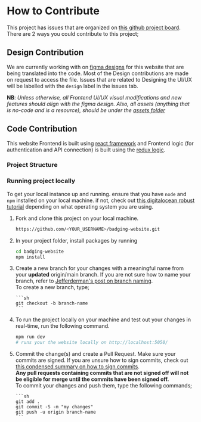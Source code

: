 # How to Contribute

This project has issues that are organized on [this github project board](https://github.com/orgs/badging/projects/2). There are 2 ways you could contribute to this project;

## Design Contribution

We are currently working with on [figma designs](https://www.figma.com/file/7tiuJbwakgDu15mOjzKTDK/Badging-Website) for this website that are being translated into the code. Most of the Design contributions are made on request to access the file. Issues that are related to Designing the UI/UX will be labelled with the `design` label in the issues tab.

**NB**: _Unless otherwise, all Frontend UI/UX visual modifications and new features should align with the figma design. Also, all assets (anything that is no-code and is a resource), should be under the [assets folder](assets)_

## Code Contribution

This website Frontend is built using [react framework](https://reactjs.org/tutorial/tutorial.html) and Frontend logic (for authentication and API connection) is built using the [redux logic](https://redux.js.org/tutorials/essentials/part-1-overview-concepts).

### Project Structure

### Running project locally

To get your local instance up and running. ensure that you have `node` and `npm` installed on your local machine. if not, check out [this digitalocean robust tutorial](https://www.digitalocean.com/community/tutorial_collections/how-to-install-node-js) depending on what operating system you are using.

1.  Fork and clone this project on your local machine.

    ```sh
    https://github.com/<YOUR_USERNAME>/badging-website.git
    ```

1.  In your project folder, install packages by running

    ```sh
    cd badging-website
    npm install
    ```

1.  Create a new branch for your changes with a meaningful name from your **updated** origin/main branch. If you are not sure how to name your branch, refer to [Jefferderman's post on branch naming](https://gist.github.com/jefffederman/1d492f98b8e3913a75ca).  
    To create a new branch, type;

        ```sh
        git checkout -b branch-name
        ```

1.  To run the project locally on your machine and test out your changes in real-time, run the following command.

    ```sh
    npm run dev
    # runs your the website locally on http://localhost:5050/
    ```

1.  Commit the change(s) and create a Pull Request. Make sure your commits are signed. If you are unsure how to sign commits, check out [this condensed summary on how to sign commits](https://www.freecodecamp.org/news/what-is-commit-signing-in-git/).  
    **Any pull requests containing commits that are not signed off will not be eligible for merge until the commits have been signed off.**  
    To commit your changes and push them, type the following commands;

        ```sh
        git add .
        git commit -S -m "my changes"
        git push -u origin branch-name
        ```

